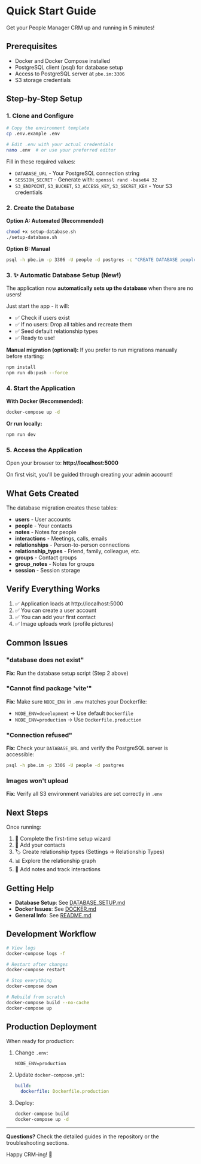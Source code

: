 # Quick Start Guide

Get your People Manager CRM up and running in 5 minutes!

## Prerequisites

- Docker and Docker Compose installed
- PostgreSQL client (psql) for database setup
- Access to PostgreSQL server at `pbe.im:3306`
- S3 storage credentials

## Step-by-Step Setup

### 1. Clone and Configure

```bash
# Copy the environment template
cp .env.example .env

# Edit .env with your actual credentials
nano .env  # or use your preferred editor
```

Fill in these required values:
- `DATABASE_URL` - Your PostgreSQL connection string
- `SESSION_SECRET` - Generate with: `openssl rand -base64 32`
- `S3_ENDPOINT`, `S3_BUCKET`, `S3_ACCESS_KEY`, `S3_SECRET_KEY` - Your S3 credentials

### 2. Create the Database

**Option A: Automated (Recommended)**
```bash
chmod +x setup-database.sh
./setup-database.sh
```

**Option B: Manual**
```bash
psql -h pbe.im -p 3306 -U people -d postgres -c "CREATE DATABASE people_crm;"
```

### 3. ✨ Automatic Database Setup (New!)

The application now **automatically sets up the database** when there are no users!

Just start the app - it will:
- ✅ Check if users exist
- ✅ If no users: Drop all tables and recreate them
- ✅ Seed default relationship types
- ✅ Ready to use!

**Manual migration (optional):**
If you prefer to run migrations manually before starting:

```bash
npm install
npm run db:push --force
```

### 4. Start the Application

**With Docker (Recommended):**
```bash
docker-compose up -d
```

**Or run locally:**
```bash
npm run dev
```

### 5. Access the Application

Open your browser to: **http://localhost:5000**

On first visit, you'll be guided through creating your admin account!

## What Gets Created

The database migration creates these tables:
- **users** - User accounts
- **people** - Your contacts
- **notes** - Notes for people
- **interactions** - Meetings, calls, emails
- **relationships** - Person-to-person connections
- **relationship_types** - Friend, family, colleague, etc.
- **groups** - Contact groups
- **group_notes** - Notes for groups
- **session** - Session storage

## Verify Everything Works

1. ✅ Application loads at http://localhost:5000
2. ✅ You can create a user account
3. ✅ You can add your first contact
4. ✅ Image uploads work (profile pictures)

## Common Issues

### "database does not exist"
**Fix**: Run the database setup script (Step 2 above)

### "Cannot find package 'vite'"
**Fix**: Make sure `NODE_ENV` in `.env` matches your Dockerfile:
- `NODE_ENV=development` → Use default `Dockerfile`
- `NODE_ENV=production` → Use `Dockerfile.production`

### "Connection refused"
**Fix**: Check your `DATABASE_URL` and verify the PostgreSQL server is accessible:
```bash
psql -h pbe.im -p 3306 -U people -d postgres
```

### Images won't upload
**Fix**: Verify all S3 environment variables are set correctly in `.env`

## Next Steps

Once running:

1. 🎨 Complete the first-time setup wizard
2. 👥 Add your contacts
3. 🏷️ Create relationship types (Settings → Relationship Types)
4. 📊 Explore the relationship graph
5. 📝 Add notes and track interactions

## Getting Help

- **Database Setup**: See [DATABASE_SETUP.md](DATABASE_SETUP.md)
- **Docker Issues**: See [DOCKER.md](DOCKER.md)
- **General Info**: See [README.md](README.md)

## Development Workflow

```bash
# View logs
docker-compose logs -f

# Restart after changes
docker-compose restart

# Stop everything
docker-compose down

# Rebuild from scratch
docker-compose build --no-cache
docker-compose up
```

## Production Deployment

When ready for production:

1. Change `.env`:
   ```env
   NODE_ENV=production
   ```

2. Update `docker-compose.yml`:
   ```yaml
   build:
     dockerfile: Dockerfile.production
   ```

3. Deploy:
   ```bash
   docker-compose build
   docker-compose up -d
   ```

---

**Questions?** Check the detailed guides in the repository or the troubleshooting sections.

Happy CRM-ing! 🚀
